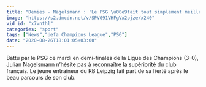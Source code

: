 ```yaml
---
title: "Demies - Nagelsmann : 'Le PSG \u00e9tait tout simplement meilleur aujourd'hui'"
image: "https://s2.dmcdn.net/v/SPV091VHFgVx2pjze/x240"
vid_id: "x7vnthl"
categories: "sport"
tags: ["News","Uefa Champions League","PSG"]
date: "2020-08-26T18:01:05+03:00"
---
```

Battu par le PSG ce mardi en demi-finales de la Ligue des Champions (3-0), Julian Nagelsmann n’hésite pas à reconnaître la supériorité du club français. Le jeune entraîneur du RB Leipzig fait part de sa fierté après le beau parcours de son club.
